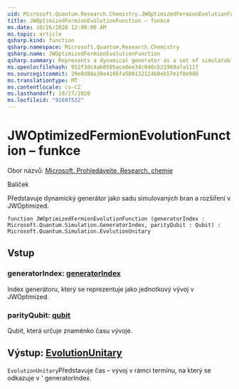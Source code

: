 ```yaml
---
uid: Microsoft.Quantum.Research.Chemistry.JWOptimizedFermionEvolutionFunction
title: JWOptimizedFermionEvolutionFunction – funkce
ms.date: 10/26/2020 12:00:00 AM
ms.topic: article
qsharp.kind: function
qsharp.namespace: Microsoft.Quantum.Research.Chemistry
qsharp.name: JWOptimizedFermionEvolutionFunction
qsharp.summary: Represents a dynamical generator as a set of simulatable gates and an expansion in the JWOptimized basis.
ms.openlocfilehash: 952f3dc4ab0595ace0ee34c040cb21969afa111f
ms.sourcegitcommit: 29e0d88a30e4166fa580132124b0eb57e1f0e986
ms.translationtype: MT
ms.contentlocale: cs-CZ
ms.lasthandoff: 10/27/2020
ms.locfileid: "92697532"
---
```

# <a name="jwoptimizedfermionevolutionfunction-function"></a>JWOptimizedFermionEvolutionFunction – funkce

Obor názvů: [Microsoft. Prohledávejte. Research. chemie](xref:Microsoft.Quantum.Research.Chemistry)

Balíček [](https://nuget.org/packages/)


Představuje dynamický generátor jako sadu simulovaných bran a rozšíření v JWOptimized.

```qsharp
function JWOptimizedFermionEvolutionFunction (generatorIndex : Microsoft.Quantum.Simulation.GeneratorIndex, parityQubit : Qubit) : Microsoft.Quantum.Simulation.EvolutionUnitary
```


## <a name="input"></a>Vstup

### <a name="generatorindex--generatorindex"></a>generatorIndex: [generatorIndex](xref:Microsoft.Quantum.Simulation.GeneratorIndex)

Index generátoru, který se reprezentuje jako jednotkový vývoj v JWOptimized.


### <a name="parityqubit--qubit"></a>parityQubit: [qubit](xref:microsoft.quantum.lang-ref.qubit)

Qubit, která určuje znaménko času vývoje.



## <a name="output--evolutionunitary"></a>Výstup: [EvolutionUnitary](xref:Microsoft.Quantum.Simulation.EvolutionUnitary)

`EvolutionUnitary`Představuje čas – vývoj v rámci termínu, na který se odkazuje v ' generatorIndex.